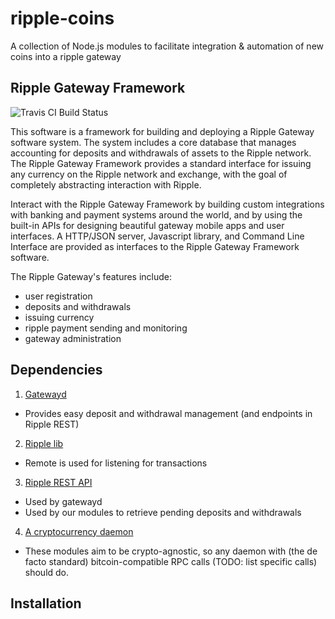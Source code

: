 ripple-coins
============

A collection of Node.js modules to facilitate integration &amp; automation of new coins into a ripple gateway


## Ripple Gateway Framework

![Travis CI Build Status](https://api.travis-ci.org/ripple/gatewayd.svg?branch=develop)

This software is a framework for building and deploying a Ripple Gateway software system. The system includes a core database that manages accounting for deposits and withdrawals of assets to the Ripple network. The Ripple Gateway Framework provides a standard interface for issuing any currency on the Ripple network and exchange, with the goal of completely abstracting interaction with Ripple.

Interact with the Ripple Gateway Framework by building custom integrations with banking and payment systems around the world, and by using the built-in APIs for designing beautiful gateway mobile apps and user interfaces. A HTTP/JSON server, Javascript library, and Command Line Interface are provided as interfaces to the Ripple Gateway Framework software.

The Ripple Gateway's features include:
  - user registration
  - deposits and withdrawals
  - issuing currency
  - ripple payment sending and monitoring
  - gateway administration

## Dependencies
1. [Gatewayd](https://github.com/ripple/gatewayd)
  - Provides easy deposit and withdrawal management (and endpoints in Ripple REST)

2. [Ripple lib](https://github.com/ripple/ripple-lib)
  - Remote is used for listening for transactions

3. [Ripple REST API](https://github.com/ripple/ripple-rest.git)
  - Used by gatewayd
  - Used by our modules to retrieve pending deposits and withdrawals

4. [A cryptocurrency daemon](https://github.com/dogecoin/dogecoin)
  - These modules aim to be crypto-agnostic, so any daemon with (the de facto standard) bitcoin-compatible RPC calls (TODO: list specific calls) should do.
## Installation
